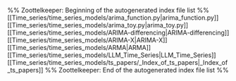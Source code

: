 %% Zoottelkeeper: Beginning of the autogenerated index file list  %%
 [[Time_series/time_series_models/arima_function.py|arima_function.py]]
 [[Time_series/time_series_models/arima_toy.py|arima_toy.py]]
 [[Time_series/time_series_models/ARIMA-differencing|ARIMA-differencing]]
 [[Time_series/time_series_models/ARIMA-X|ARIMA-X]]
 [[Time_series/time_series_models/ARMA|ARMA]]
 [[Time_series/time_series_models/LLM_Time_Series|LLM_Time_Series]]
 [[Time_series/time_series_models/ts_papers/_Index_of_ts_papers|_Index_of_ts_papers]]
%% Zoottelkeeper: End of the autogenerated index file list  %%
